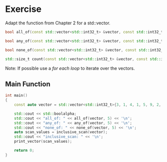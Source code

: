 # Exercise

Adapt the function from Chapter 2 for a std::vector.

```cpp
bool all_of(const std::vector<std::int32_t> &vector, const std::int32_t value);

bool any_of(const std::vector<std::int32_t> &vector, const std::int32_t value);

bool none_of(const std::vector<std::int32_t> &vector, const std::int32_t value);

std::size_t count(const std::vector<std::int32_t> &vector, const std::int32_t value);
```

Note: If possible use a *for each loop* to iterate over the vectors.

## Main Function

```cpp
int main()
{
    const auto vector = std::vector<std::int32_t>{3, 1, 4, 1, 5, 9, 2, 6};

    std::cout << std::boolalpha;
    std::cout << "all_of: " << all_of(vector, 5) << '\n';
    std::cout << "any_of: " << any_of(vector, 5) << '\n';
    std::cout << "none_of: " << none_of(vector, 5) << '\n';
    auto scan_values = inclusive_scan(vector);
    std::cout << "inclusive_scan: " << '\n';
    print_vector(scan_values);

    return 0;
}
```
